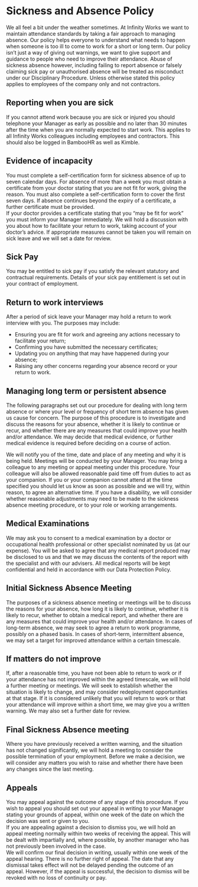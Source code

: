 # Sickness and Absence Policy 
We all feel a bit under the weather sometimes.  At Infinity Works we want to maintain attendance standards by taking a fair approach to managing absence.  Our policy helps everyone to understand what needs to happen when someone is too ill to come to work for a short or long term.  Our policy isn’t just a way of giving out warnings, we want to give support and guidance to people who need to improve their attendance.  Abuse of sickness absence however, including failing to report absence or falsely claiming sick pay or unauthorised absence will be treated as misconduct under our Disciplinary Procedure.  Unless otherwise stated this policy applies to employees of the company only and not contractors. 
## Reporting when you are sick
If you cannot attend work because you are sick or injured you should telephone your Manager as early as possible and no later than 30 minutes after the time when you are normally expected to start work.  This applies to all Infinity Works colleagues including employees and contractors. This should also be logged in BambooHR as well as Kimble.
## Evidence of incapacity 
You must complete a self-certification form for sickness absence of up to seven calendar days.  For absence of more than a week you must obtain a certificate from your doctor stating that you are not fit for work, giving the reason.  You must also complete a self-certification form to cover the first seven days.  If absence continues beyond the expiry of a certificate, a further certificate must be provided.  
If your doctor provides a certificate stating that you “may be fit for work” you must inform your Manager immediately.  We will hold a discussion with you about how to facilitate your return to work, taking account of your doctor’s advice.  If appropriate measures cannot be taken you will remain on sick leave and we will set a date for review. 
## Sick Pay
You may be entitled to sick pay if you satisfy the relevant statutory and contractual requirements.  Details of your sick pay entitlement is set out in your contract of employment.   
## Return to work interviews
After a period of sick leave your Manager may hold a return to work interview with you.  The purposes may include: 
* Ensuring you are fit for work and agreeing any actions necessary to facilitate your return; 
* Confirming you have submitted the necessary certificates; 
* Updating you on anything that may have happened during your absence; 
* Raising any other concerns regarding your absence record or your return to work. 
## Managing long term or persistent absence
The following paragraphs set out our procedure for dealing with long term absence or where your level or frequency of short term absence has given us cause for concern.  The purpose of this procedure is to investigate and discuss the reasons for your absence, whether it is likely to continue or recur, and whether there are any measures that could improve your health and/or attendance.  We may decide that medical evidence, or further medical evidence is required before deciding on a course of action.

We will notify you of the time, date and place of any meeting and why it is being held.  Meetings will be conducted by your Manager.  You may bring a colleague to any meeting or appeal meeting under this procedure.  Your colleague will also be allowed reasonable paid time off from duties to act as your companion.  If you or your companion cannot attend at the time specified you should let us know as soon as possible and we will try, within reason, to agree an alternative time.  If you have a disability, we will consider whether reasonable adjustments may need to be made to the sickness absence meeting procedure, or to your role or working arrangements. 
## Medical Examinations
We may ask you to consent to a medical examination by a doctor or occupational health professional or other specialist nominated by us (at our expense).  You will be asked to agree that any medical report produced may be disclosed to us and that we may discuss the contents of the report with the specialist and with our advisers. All medical reports will be kept confidential and held in accordance with our Data Protection Policy. 
## Initial Sickness Absence Meeting 
The purposes of a sickness absence meeting or meetings will be to discuss the reasons for your absence, how long it is likely to continue, whether it is likely to recur, whether to obtain a medical report, and whether there are any measures that could improve your health and/or attendance.  In cases of long-term absence, we may seek to agree a return to work programme, possibly on a phased basis.  In cases of short-term, intermittent absence, we may set a target for improved attendance within a certain timescale. 
## If matters do not improve
If, after a reasonable time, you have not been able to return to work or if your attendance has not improved within the agreed timescale, we will hold a further meeting or meetings. We will seek to establish whether the situation is likely to change, and may consider redeployment opportunities at that stage.  If it is considered unlikely that you will return to work or that your attendance will improve within a short time, we may give you a written warning.  We may also set a further date for review. 
## Final Sickness Absence meeting 
Where you have previously received a written warning, and the situation has not changed significantly, we will hold a meeting to consider the possible termination of your employment.  Before we make a decision, we will consider any matters you wish to raise and whether there have been any changes since the last meeting. 
## Appeals
You may appeal against the outcome of any stage of this procedure. If you wish to appeal you should set out your appeal in writing to your Manager stating your grounds of appeal, within one week of the date on which the decision was sent or given to you.   
If you are appealing against a decision to dismiss you, we will hold an appeal meeting normally within two weeks of receiving the appeal.  This will be dealt with impartially and, where possible, by another manager who has not previously been involved in the case.  
We will confirm our final decision in writing, usually within one week of the appeal hearing. There is no further right of appeal.  The date that any dismissal takes effect will not be delayed pending the outcome of an appeal.  However, if the appeal is successful, the decision to dismiss will be revoked with no loss of continuity or pay. 
